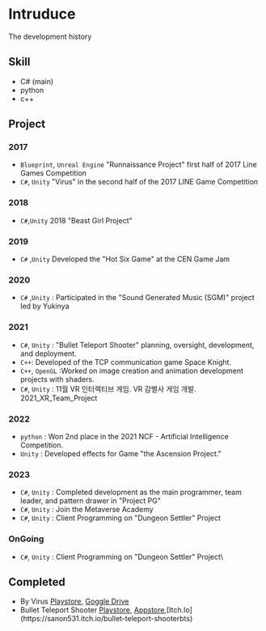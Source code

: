 # Intruduce
The development history 

## Skill

- C# (main)
- python
- c++

## Project

### 2017
- `Blueprint`, `Unreal Engine`  "Runnaissance Project" first half of 2017 Line Games Competition
- `C#`, `Unity`  "Virus" in the second half of the 2017 LINE Game Competition
### 2018
- `C#`,`Unity` 2018 "Beast Girl Project"

### 2019
- `C#` ,`Unity`  Developed the "Hot Six Game" at the CEN Game Jam

### 2020 
- `C#` ,`Unity` : Participated in the "Sound Generated Music (SGM)" project led by Yukinya

### 2021 
-  `C#`, `Unity` : "Bullet Teleport Shooter" planning, oversight, development, and deployment.
-  `C++`: Developed of the TCP communication game Space Knight.
-  `C++`, `OpenGL` :Worked on image creation and animation development projects with shaders.
-  `C#`, `Unity` : 11월 VR 인터렉티브 게임. VR 감별사 게임 개발. 2021_XR_Team_Project

### 2022 
-  `python` : Won 2nd place in the 2021 NCF - Artificial Intelligence Competition.
-  `Unity` : Developed effects for Game "the Ascension Project."

### 2023
-  `C#`, `Unity` : Completed development as the main programmer, team leader, and pattern drawer in "Project PG"
-  `C#`, `Unity` : Join the Metaverse Academy
-  `C#`, `Unity` : Client Programming on "Dungeon Settler" Project

### OnGoing
-  `C#`, `Unity` : Client Programming on "Dungeon Settler" Project\

## Completed
- By Virus [Playstore](https://play.google.com/store/apps/details?id=com.CIEN.ByVirus), [Goggle Drive](https://sanon531.itch.io/byvirus-save) 
- Bullet Teleport Shooter [Playstore](https://play.google.com/store/apps/details?id=com.Cien.BTS), [Appstore](https://apps.apple.com/us/app/bullet-teleport-shooter/id1585531386#?),[Itch.Io](https://sanon531.itch.io/bullet-teleport-shooterbts)

